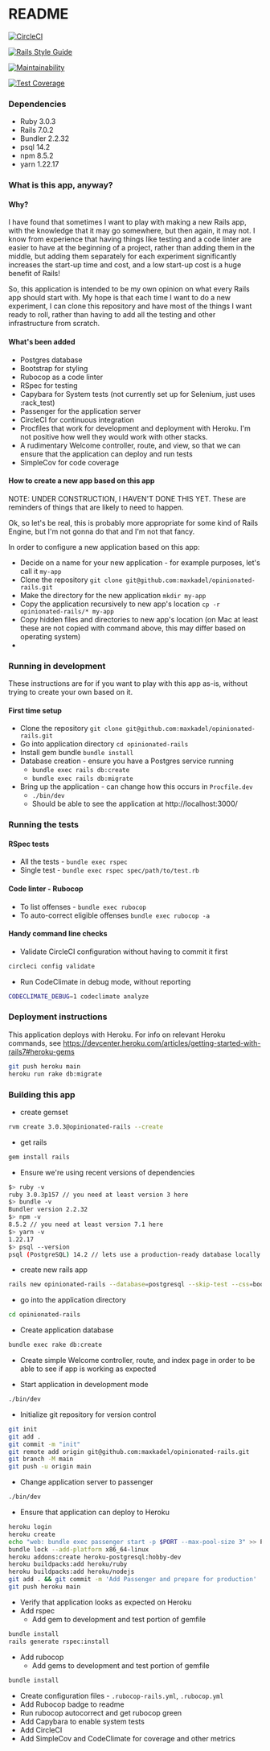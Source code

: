 # README
[![CircleCI](https://circleci.com/gh/maxkadel/opinionated-rails.svg?style=svg)](https://app.circleci.com/pipelines/github/maxkadel/opinionated-rails?branch=main&filter=all)

[![Rails Style Guide](https://img.shields.io/badge/code_style-rubocop-brightgreen.svg)](https://github.com/rubocop/rubocop-rails)

[![Maintainability](https://api.codeclimate.com/v1/badges/b7fa6b1d7864373cf69c/maintainability)](https://codeclimate.com/github/maxkadel/opinionated-rails/maintainability)

[![Test Coverage](https://api.codeclimate.com/v1/badges/b7fa6b1d7864373cf69c/test_coverage)](https://codeclimate.com/github/maxkadel/opinionated-rails/test_coverage)

### Dependencies
* Ruby 3.0.3
* Rails 7.0.2
* Bundler 2.2.32
* psql 14.2
* npm 8.5.2
* yarn 1.22.17

### What is this app, anyway?
#### Why?
I have found that sometimes I want to play with making a new Rails app, with the knowledge that it may go somewhere, but then again, it may not. I know from experience that having things like testing and a code linter are easier to have at the beginning of a project, rather than adding them in the middle, but adding them separately for each experiment significantly increases the start-up time and cost, and a low start-up cost is a huge benefit of Rails!

So, this application is intended to be my own opinion on what every Rails app should start with. My hope is that each time I want to do a new experiment, I can clone this repository and have most of the things I want ready to roll, rather than having to add all the testing and other infrastructure from scratch.

#### What's been added
* Postgres database
* Bootstrap for styling
* Rubocop as a code linter
* RSpec for testing
* Capybara for System tests (not currently set up for Selenium, just uses :rack_test)
* Passenger for the application server
* CircleCI for continuous integration
* Procfiles that work for development and deployment with Heroku. I'm not positive how well they would work with other stacks.
* A rudimentary Welcome controller, route, and view, so that we can ensure that the application can deploy and run tests
* SimpleCov for code coverage

#### How to create a new app based on this app
NOTE: UNDER CONSTRUCTION, I HAVEN'T DONE THIS YET. These are reminders of things that are likely to need to happen.

Ok, so let's be real, this is probably more appropriate for some kind of Rails Engine, but I'm not gonna do that and I'm not that fancy.

In order to configure a new application based on this app:
* Decide on a name for your new application - for example purposes, let's call it `my-app`
* Clone the repository `git clone git@github.com:maxkadel/opinionated-rails.git`
* Make the directory for the new application `mkdir my-app`
* Copy the application recursively to new app's location `cp -r opinionated-rails/* my-app`
* Copy hidden files and directories to new app's location (on Mac at least these are not copied with command above, this may differ based on operating system)
* 

### Running in development
These instructions are for if you want to play with this app as-is, without trying to create your own based on it.


#### First time setup
* Clone the repository `git clone git@github.com:maxkadel/opinionated-rails.git`
* Go into application directory `cd opinionated-rails`
* Install gem bundle `bundle install`
* Database creation - ensure you have a Postgres service running
  * `bundle exec rails db:create`
  * `bundle exec rails db:migrate`
* Bring up the application - can change how this occurs in `Procfile.dev`
  * `./bin/dev`
  * Should be able to see the application at http://localhost:3000/

### Running the tests
#### RSpec tests
* All the tests - `bundle exec rspec`
* Single test - `bundle exec rspec spec/path/to/test.rb`

#### Code linter - Rubocop
* To list offenses - `bundle exec rubocop`
* To auto-correct eligible offenses `bundle exec rubocop -a`

#### Handy command line checks
* Validate CircleCI configuration without having to commit it first
```bash
circleci config validate
```
* Run CodeClimate in debug mode, without reporting
```bash
CODECLIMATE_DEBUG=1 codeclimate analyze
```
### Deployment instructions
This application deploys with Heroku. For info on relevant Heroku commands, see https://devcenter.heroku.com/articles/getting-started-with-rails7#heroku-gems

```bash
git push heroku main
heroku run rake db:migrate
```

### Building this app
* create gemset
```bash
rvm create 3.0.3@opinionated-rails --create
```
* get rails
```bash
gem install rails
```
* Ensure we're using recent versions of dependencies

```bash
$> ruby -v  
ruby 3.0.3p157 // you need at least version 3 here  
$> bundle -v  
Bundler version 2.2.32  
$> npm -v  
8.5.2 // you need at least version 7.1 here  
$> yarn -v  
1.22.17
$> psql --version  
psql (PostgreSQL) 14.2 // lets use a production-ready database locally  
```

* create new rails app
```bash
rails new opinionated-rails --database=postgresql --skip-test --css=bootstrap
```

* go into the application directory
```bash
cd opinionated-rails
```
* Create application database
```bash
bundle exec rake db:create
```
* Create simple Welcome controller, route, and index page in order to be able to see if app is working as expected

* Start application in development mode
```bash
./bin/dev
```
* Initialize git repository for version control
```bash
git init
git add .
git commit -m "init"
git remote add origin git@github.com:maxkadel/opinionated-rails.git
git branch -M main
git push -u origin main
```

* Change application server to passenger
```bash
./bin/dev
```

* Ensure that application can deploy to Heroku
```bash
heroku login
heroku create
echo "web: bundle exec passenger start -p $PORT --max-pool-size 3" >> Procfile
bundle lock --add-platform x86_64-linux
heroku addons:create heroku-postgresql:hobby-dev
heroku buildpacks:add heroku/ruby  
heroku buildpacks:add heroku/nodejs
git add . && git commit -m 'Add Passenger and prepare for production'
git push heroku main
```
* Verify that application looks as expected on Heroku
* Add rspec
  * Add gem to development and test portion of gemfile
```bash
bundle install
rails generate rspec:install
```
* Add rubocop
  * Add gems to development and test portion of gemfile
```bash
bundle install
```
  * Create configuration files - `.rubocop-rails.yml`, `.rubocop.yml`
  * Add Rubocop badge to readme
* Run rubocop autocorrect and get rubocop green
* Add Capybara to enable system tests
* Add CircleCI
* Add SimpleCov and CodeClimate for coverage and other metrics
